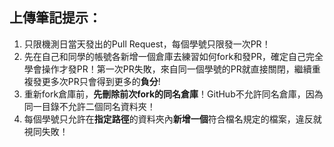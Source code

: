 ## 上傳筆記提示：
1. 只限機測日當天發出的Pull Request，每個學號只限發一次PR！
2. 先在自己和同學的帳號各新增一個倉庫去練習如何fork和發PR，確定自己完全學會操作才發PR！第一次PR失敗，來自同一個學號的PR就直接關閉，繼續重複發更多次PR只會得到更多的**負分**!
3. 重新fork倉庫前，**先刪除前次fork的同名倉庫**！GitHub不允許同名倉庫，因為同一目錄不允許二個同名資料夾！
4. 每個學號只允許在**指定路徑**的資料夾內**新增一個**符合檔名規定的檔案，違反就視同失敗！
